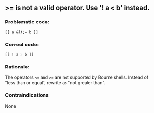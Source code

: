 ## >= is not a valid operator. Use '! a < b' instead.

### Problematic code:

    [[ a &lt;= b ]]

### Correct code:

    [[ ! a > b ]]

### Rationale:

The operators `<=` and `>=` are not supported by Bourne shells. Instead of "less than or equal", rewrite as "not greater than". 

### Contraindications

None